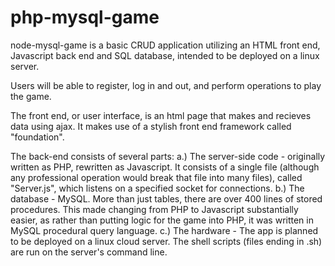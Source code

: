 # php-mysql-game
node-mysql-game is a basic CRUD application utilizing an HTML front end, Javascript back end and SQL database, intended to be deployed on a linux server. 

Users will be able to register, log in and out, and perform operations to play the game. 

The front end, or user interface, is an html page that makes and recieves data using ajax. It makes use of a stylish front end framework called "foundation".

The back-end consists of several parts:
a.) The server-side code - originally written as PHP, rewritten as Javascript. It consists of a single file (although any professional operation would break that file into many files), called "Server.js", which listens on a specified socket for connections.
b.) The database - MySQL. More than just tables, there are over 400 lines of stored procedures. This made changing from PHP to Javascript substantially easier, as rather than putting logic for the game into PHP, it was written in MySQL procedural query language.
c.) The hardware - The app is planned to be deployed on a linux cloud server. The shell scripts (files ending in .sh) are run on the server's command line.
